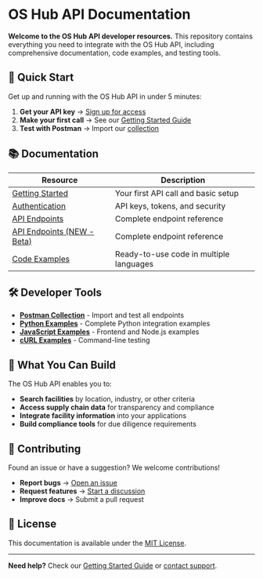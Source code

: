 # OS Hub API Documentation

**Welcome to the OS Hub API developer resources.** This repository contains everything you need to integrate with the OS Hub API, including comprehensive documentation, code examples, and testing tools.

## 🚀 Quick Start

Get up and running with the OS Hub API in under 5 minutes:

1. **Get your API key** → [Sign up for access](https://info.opensupplyhub.org/api)
2. **Make your first call** → See our [Getting Started Guide](https://info.opensupplyhub.org/resources/api-documentation)
3. **Test with Postman** → Import our [collection](TBD)

## 📚 Documentation

| Resource | Description |
|----------|-------------|
| [Getting Started](https://info.opensupplyhub.org/resources/api-documentation) | Your first API call and basic setup |
| [Authentication](docs/authentication.md) | API keys, tokens, and security |
| [API Endpoints](https://opensupplyhub.org/api/docs/) | Complete endpoint reference |
| [API Endpoints (NEW - Beta)](https://opensupplyhub.github.io/open-supply-hub-api-docs/) | Complete endpoint reference |
| [Code Examples](TBD) | Ready-to-use code in multiple languages |

## 🛠️ Developer Tools

- **[Postman Collection](postman/)** - Import and test all endpoints
- **[Python Examples](code-examples/python/)** - Complete Python integration examples  
- **[JavaScript Examples](code-examples/javascript/)** - Frontend and Node.js examples
- **[cURL Examples](code-examples/curl/)** - Command-line testing

## 🌟 What You Can Build

The OS Hub API enables you to:
- **Search facilities** by location, industry, or other criteria
- **Access supply chain data** for transparency and compliance
- **Integrate facility information** into your applications
- **Build compliance tools** for due diligence requirements

## 🤝 Contributing

Found an issue or have a suggestion? We welcome contributions!

- **Report bugs** → [Open an issue](../../issues)
- **Request features** → [Start a discussion](../../discussions)
- **Improve docs** → Submit a pull request

## 📄 License

This documentation is available under the [MIT License](LICENSE).

---

**Need help?** Check our [Getting Started Guide](docs/getting-started.md) or [contact support](mailto:support@opensupplyhub.org).

